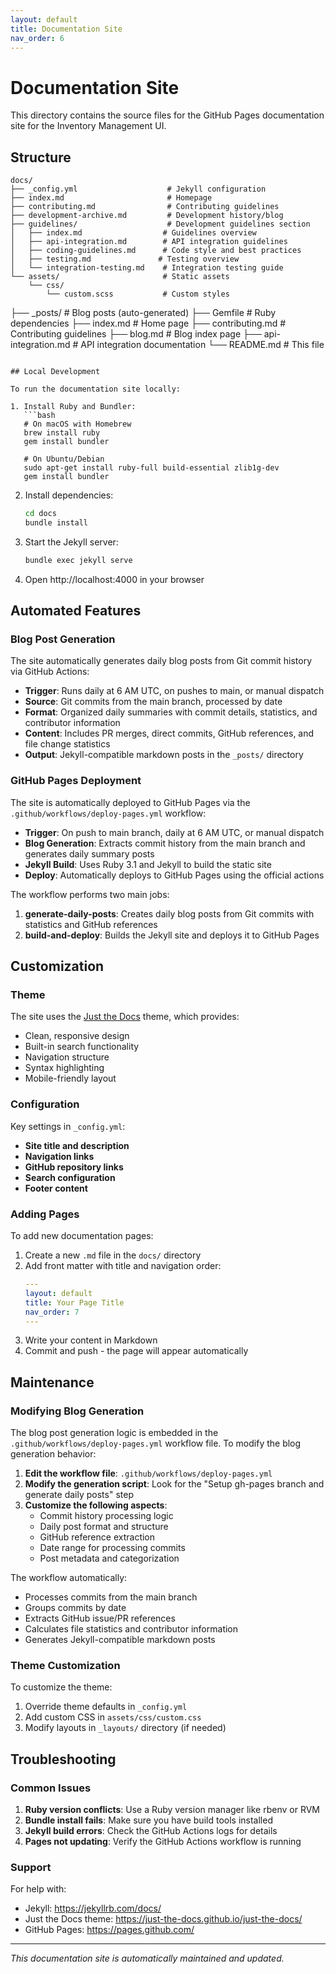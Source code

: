 ```yaml
---
layout: default
title: Documentation Site
nav_order: 6
---
```


# Documentation Site

This directory contains the source files for the GitHub Pages documentation site for the Inventory Management UI.

## Structure

```
docs/
├── _config.yml                    # Jekyll configuration
├── index.md                       # Homepage
├── contributing.md                # Contributing guidelines
├── development-archive.md         # Development history/blog
├── guidelines/                    # Development guidelines section
│   ├── index.md                  # Guidelines overview
│   ├── api-integration.md        # API integration guidelines
│   ├── coding-guidelines.md      # Code style and best practices
│   ├── testing.md               # Testing overview
│   └── integration-testing.md    # Integration testing guide
└── assets/                       # Static assets
    └── css/
        └── custom.scss           # Custom styles
```
├── _posts/              # Blog posts (auto-generated)
├── Gemfile              # Ruby dependencies
├── index.md             # Home page
├── contributing.md      # Contributing guidelines
├── blog.md             # Blog index page
├── api-integration.md  # API integration documentation
└── README.md           # This file
```

## Local Development

To run the documentation site locally:

1. Install Ruby and Bundler:
   ```bash
   # On macOS with Homebrew
   brew install ruby
   gem install bundler
   
   # On Ubuntu/Debian
   sudo apt-get install ruby-full build-essential zlib1g-dev
   gem install bundler
   ```

2. Install dependencies:
   ```bash
   cd docs
   bundle install
   ```

3. Start the Jekyll server:
   ```bash
   bundle exec jekyll serve
   ```

4. Open http://localhost:4000 in your browser

## Automated Features

### Blog Post Generation

The site automatically generates daily blog posts from Git commit history via GitHub Actions:

- **Trigger**: Runs daily at 6 AM UTC, on pushes to main, or manual dispatch
- **Source**: Git commits from the main branch, processed by date
- **Format**: Organized daily summaries with commit details, statistics, and contributor information
- **Content**: Includes PR merges, direct commits, GitHub references, and file change statistics
- **Output**: Jekyll-compatible markdown posts in the `_posts/` directory

### GitHub Pages Deployment

The site is automatically deployed to GitHub Pages via the `.github/workflows/deploy-pages.yml` workflow:

- **Trigger**: On push to main branch, daily at 6 AM UTC, or manual dispatch
- **Blog Generation**: Extracts commit history from the main branch and generates daily summary posts
- **Jekyll Build**: Uses Ruby 3.1 and Jekyll to build the static site
- **Deploy**: Automatically deploys to GitHub Pages using the official actions

The workflow performs two main jobs:
1. **generate-daily-posts**: Creates daily blog posts from Git commits with statistics and GitHub references
2. **build-and-deploy**: Builds the Jekyll site and deploys it to GitHub Pages

## Customization

### Theme

The site uses the [Just the Docs](https://just-the-docs.github.io/just-the-docs/) theme, which provides:

- Clean, responsive design
- Built-in search functionality
- Navigation structure
- Syntax highlighting
- Mobile-friendly layout

### Configuration

Key settings in `_config.yml`:

- **Site title and description**
- **Navigation links**
- **GitHub repository links**
- **Search configuration**
- **Footer content**

### Adding Pages

To add new documentation pages:

1. Create a new `.md` file in the `docs/` directory
2. Add front matter with title and navigation order:
   ```yaml
   ---
   layout: default
   title: Your Page Title
   nav_order: 7
   ---
   ```
3. Write your content in Markdown
4. Commit and push - the page will appear automatically

## Maintenance

### Modifying Blog Generation

The blog post generation logic is embedded in the `.github/workflows/deploy-pages.yml` workflow file. To modify the blog generation behavior:

1. **Edit the workflow file**: `.github/workflows/deploy-pages.yml`
2. **Modify the generation script**: Look for the "Setup gh-pages branch and generate daily posts" step
3. **Customize the following aspects**:
   - Commit history processing logic
   - Daily post format and structure
   - GitHub reference extraction
   - Date range for processing commits
   - Post metadata and categorization

The workflow automatically:
- Processes commits from the main branch
- Groups commits by date
- Extracts GitHub issue/PR references
- Calculates file statistics and contributor information
- Generates Jekyll-compatible markdown posts

### Theme Customization

To customize the theme:

1. Override theme defaults in `_config.yml`
2. Add custom CSS in `assets/css/custom.css`
3. Modify layouts in `_layouts/` directory (if needed)

## Troubleshooting

### Common Issues

1. **Ruby version conflicts**: Use a Ruby version manager like rbenv or RVM
2. **Bundle install fails**: Make sure you have build tools installed
3. **Jekyll build errors**: Check the GitHub Actions logs for details
4. **Pages not updating**: Verify the GitHub Actions workflow is running

### Support

For help with:
- Jekyll: https://jekyllrb.com/docs/
- Just the Docs theme: https://just-the-docs.github.io/just-the-docs/
- GitHub Pages: https://pages.github.com/

---

*This documentation site is automatically maintained and updated.*
